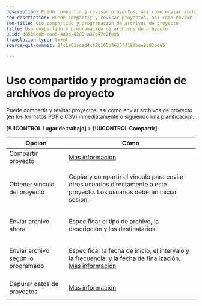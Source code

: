 ```yaml
---
description: Puede compartir y revisar proyectos, así como enviar archivos de proyecto (en los formatos PDF o CSV) inmediatamente o siguiendo una planificación.
seo-description: Puede compartir y revisar proyectos, así como enviar archivos de proyecto (en los formatos PDF o CSV) inmediatamente o siguiendo una planificación.
seo-title: Uso compartido y programación de archivos de proyecto
title: Uso compartido y programación de archivos de proyecto
uuid: d8539e0b-eaa5-4a3d-8282-a37d47e2fe96
translation-type: tm+mt
source-git-commit: 2fc1a01aced4cf2b165b46353418fbee9b83bee5

---
```



# Uso compartido y programación de archivos de proyecto

Puede compartir y revisar proyectos, así como enviar archivos de proyecto (en los formatos PDF o CSV) inmediatamente o siguiendo una planificación.

**[!UICONTROL Lugar de trabajo]** &gt; **[!UICONTROL Compartir]**

<table id="table_5104A6D817E94A268BBDD47C5C8BB26E"> 
 <thead> 
  <tr> 
   <th colname="col1" class="entry"> Opción </th> 
   <th colname="col2" class="entry"> Cómo </th> 
  </tr>
 </thead>
 <tbody> 
  <tr> 
   <td colname="col1"> Compartir proyecto </td> 
   <td colname="col2"><a href="/help/analyze/analysis-workspace/curate-share/curate.md"  > Más información</a> </td> 
  </tr> 
  <tr> 
   <td colname="col1"> Obtener vínculo del proyecto </td> 
   <td colname="col2"> <p>Copiar y compartir el vínculo para enviar otros usuarios directamente a este proyecto. Los usuarios deberán iniciar sesión. </p> </td> 
  </tr> 
  <tr> 
   <td colname="col1"> Enviar archivo ahora </td> 
   <td colname="col2"> <p>Especificar el tipo de archivo, la descripción y los destinatarios. </p> </td> 
  </tr> 
  <tr> 
   <td colname="col1"> Enviar archivo según lo programado </td> 
   <td colname="col2"> <p>Especificar la fecha de inicio, el intervalo y la frecuencia, y la fecha de finalización. <a href="/help/analyze/analysis-workspace/curate-share/schedule-projects.md"  > Más información</a> </p> </td> 
  </tr> 
  <tr> 
   <td colname="col1"> Depurar datos de proyectos </td> 
   <td colname="col2"> <p><a href="/help/analyze/analysis-workspace/curate-share/curate.md"  > Más información</a> </p> </td> 
  </tr> 
 </tbody> 
</table>


